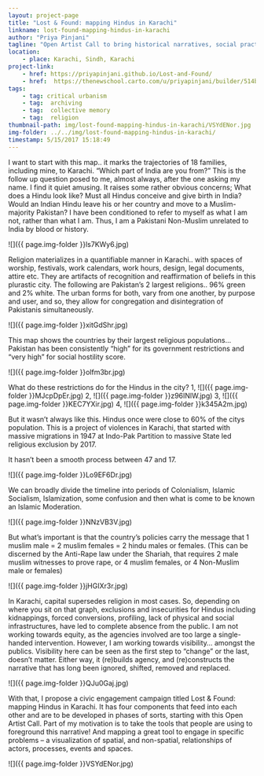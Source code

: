 ```yaml
---
layout: project-page
title: "Lost & Found: mapping Hindus in Karachi"
linkname: lost-found-mapping-hindus-in-karachi
author: "Priya Pinjani"
tagline: "Open Artist Call to bring historical narratives, social practices & cultural forms to the foreground to foster new dialogue amongst the public"
location:
    - place: Karachi, Sindh, Karachi
project-link:
    - href: https://priyapinjani.github.io/Lost-and-Found/
    - href:  https://thenewschool.carto.com/u/priyapinjani/builder/514b05fa-181c-11e7-b9da-0e3ebc282e83/embed
tags:
    - tag: critical urbanism
    - tag:  archiving
    - tag:  collective memory
    - tag:  religion
thumbnail-path: img/lost-found-mapping-hindus-in-karachi/VSYdENor.jpg
img-folder: ../../img/lost-found-mapping-hindus-in-karachi/
timestamp: 5/15/2017 15:18:49
---
```

I want to start with this map.. it marks the trajectories of 18 families, including mine, to Karachi. “Which part of India are you from?” This is the follow up question posed to me, almost always, after the one asking my name. I find it quiet amusing. It raises some rather obvious concerns; What does a Hindu look like? Must all Hindus conceive and give birth in India? Would an Indian Hindu leave his or her country and move to a Muslim-majority Pakistan? I have been conditioned to refer to myself as what I am not, rather than what I am. Thus, I am a Pakistani Non-Muslim unrelated to India by blood or history. 

![]({{ page.img-folder }}ls7KWy6.jpg)

Religion materializes in a quantifiable manner in Karachi.. with spaces of worship, festivals, work calendars, work hours, design, legal documents, attire etc. They are artifacts of recognition and reaffirmation of beliefs in this plurastic city. The following are Pakistan’s 2 largest religions.. 96% green and 2% white. The urban forms for both, vary from one another, by purpose and user, and so, they allow for congregation and disintegration of Pakistanis simultaneously.

![]({{ page.img-folder }}xitGdShr.jpg)

This map shows the countries by their largest religious populations... Pakistan has been consistently “high” for its government restrictions and “very high” for social hostility score. 

![]({{ page.img-folder }}olfm3br.jpg)

What do these restrictions do for the Hindus in the city?
1, ![]({{ page.img-folder }}MJcpDpEr.jpg)
2, ![]({{ page.img-folder }}z96INlW.jpg)
3, ![]({{ page.img-folder }}KEC7YXir.jpg)
4, ![]({{ page.img-folder }}k345A2m.jpg)

But it wasn’t always like this. Hindus once were close to 60% of the citys population. This is a project of violences in Karachi, that started with massive migrations in 1947 at Indo-Pak Partition to massive State led religious exclusion by 2017. 

It hasn’t been a smooth process between 47 and 17. 

![]({{ page.img-folder }}Lo9EF6Dr.jpg)

We can broadly divide the timeline into periods of Colonialism, Islamic Socialism, Islamization, some confusion and then what is come to be known an Islamic Moderation. 

![]({{ page.img-folder }}NNzVB3V.jpg)

But what’s important is that the country’s policies carry the message that 1 muslim male = 2 muslim females = 2 hindu males or females. (This can be discerned by the Anti-Rape law under the Shariah, that requires 2 male muslim witnesses to prove rape, or 4 muslim females, or 4 Non-Muslim male or females)

![]({{ page.img-folder }}jHGIXr3r.jpg)

In Karachi, capital supersedes religion in most cases. So, depending on where you sit on that graph, exclusions and insecurities for Hindus including kidnappings, forced conversions, profiling, lack of physical and social infrastructures, have led to complete absence from the public. 
I am not working towards equity, as the agencies involved are too large a single-handed intervention. However, I am working towards visibility… amongst the publics. Visibility here can be seen as the first step to “change” or the last, doesn’t matter. Either way, it (re)builds agency, and (re)constructs the narrative that has long been ignored, shifted, removed and replaced. 

![]({{ page.img-folder }}QJu0Gaj.jpg)

With that, I propose a civic engagement campaign titled Lost & Found: mapping Hindus in Karachi. It has four components that feed into each other and are to be developed in phases of sorts, starting with this Open Artist Call. Part of my motivation is to take the tools that people are using to foreground this narrative! And mapping a great tool to engage in specific problems – a visualization of spatial, and non-spatial, relationships of actors, processes, events and spaces. 

![]({{ page.img-folder }}VSYdENor.jpg)


